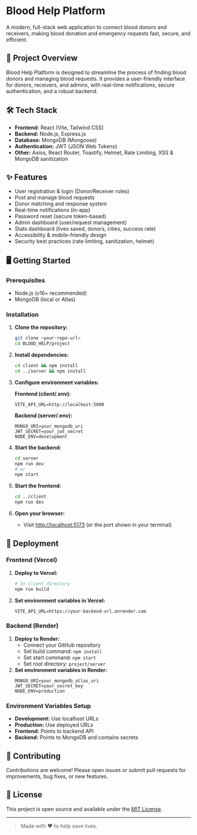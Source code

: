 # Blood Help Platform

A modern, full-stack web application to connect blood donors and receivers, making blood donation and emergency requests fast, secure, and efficient.

## 🚀 Project Overview
Blood Help Platform is designed to streamline the process of finding blood donors and managing blood requests. It provides a user-friendly interface for donors, receivers, and admins, with real-time notifications, secure authentication, and a robust backend.

## 🛠️ Tech Stack
- **Frontend:** React (Vite, Tailwind CSS)
- **Backend:** Node.js, Express.js
- **Database:** MongoDB (Mongoose)
- **Authentication:** JWT (JSON Web Tokens)
- **Other:** Axios, React Router, Toastify, Helmet, Rate Limiting, XSS & MongoDB sanitization

## ✨ Features
- User registration & login (Donor/Receiver roles)
- Post and manage blood requests
- Donor matching and response system
- Real-time notifications (in-app)
- Password reset (secure token-based)
- Admin dashboard (user/request management)
- Stats dashboard (lives saved, donors, cities, success rate)
- Accessibility & mobile-friendly design
- Security best practices (rate limiting, sanitization, helmet)

## 🖥️ Getting Started

### Prerequisites
- Node.js (v16+ recommended)
- MongoDB (local or Atlas)

### Installation
1. **Clone the repository:**
   ```bash
   git clone <your-repo-url>
   cd BLOOD_HELP/project
   ```
2. **Install dependencies:**
   ```bash
   cd client && npm install
   cd ../server && npm install
   ```
3. **Configure environment variables:**
   
   **Frontend (client/.env):**
   ```env
   VITE_API_URL=http://localhost:5000
   ```
   
   **Backend (server/.env):**
   ```env
   MONGO_URI=your_mongodb_uri
   JWT_SECRET=your_jwt_secret
   NODE_ENV=development
   ```
4. **Start the backend:**
   ```bash
   cd server
   npm run dev
   # or
   npm start
   ```
5. **Start the frontend:**
   ```bash
   cd ../client
   npm run dev
   ```
6. **Open your browser:**
   - Visit [http://localhost:5173](http://localhost:5173) (or the port shown in your terminal)

## 🚀 Deployment

### Frontend (Vercel)
1. **Deploy to Vercel:**
   ```bash
   # In client directory
   npm run build
   ```
2. **Set environment variables in Vercel:**
   ```
   VITE_API_URL=https://your-backend-url.onrender.com
   ```

### Backend (Render)
1. **Deploy to Render:**
   - Connect your GitHub repository
   - Set build command: `npm install`
   - Set start command: `npm start`
   - Set root directory: `project/server`
2. **Set environment variables in Render:**
   ```
   MONGO_URI=your_mongodb_atlas_uri
   JWT_SECRET=your_secret_key
   NODE_ENV=production
   ```

### Environment Variables Setup
- **Development:** Use localhost URLs
- **Production:** Use deployed URLs
- **Frontend:** Points to backend API
- **Backend:** Points to MongoDB and contains secrets

## 🤝 Contributing
Contributions are welcome! Please open issues or submit pull requests for improvements, bug fixes, or new features.

## 📄 License
This project is open source and available under the [MIT License](LICENSE).

---

> Made with ❤️ to help save lives.
